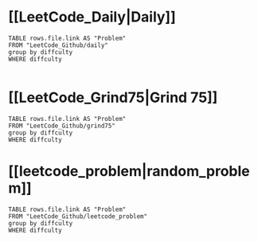 # [[LeetCode_Daily|Daily]]
```dataview
TABLE rows.file.link AS "Problem"
FROM "LeetCode_Github/daily"
group by diffculty
WHERE diffculty


```

# [[LeetCode_Grind75|Grind 75]]
```dataview
TABLE rows.file.link AS "Problem" 
FROM "LeetCode_Github/grind75"
group by diffculty
WHERE diffculty

```

# [[leetcode_problem|random_problem]]
```dataview
TABLE rows.file.link AS "Problem"
FROM "LeetCode_Github/leetcode_problem"
group by diffculty
WHERE diffculty

```
